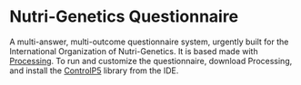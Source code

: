 # Nutri-Genetics Questionnaire

A multi-answer, multi-outcome questionnaire system, urgently built for the International Organization of Nutri-Genetics. 
It is based made with [Processing](https://processing.org). To run and customize the questionnaire, download Processing, and install the [ControlP5](http://www.sojamo.de/libraries/controlP5/) library from the IDE. 

